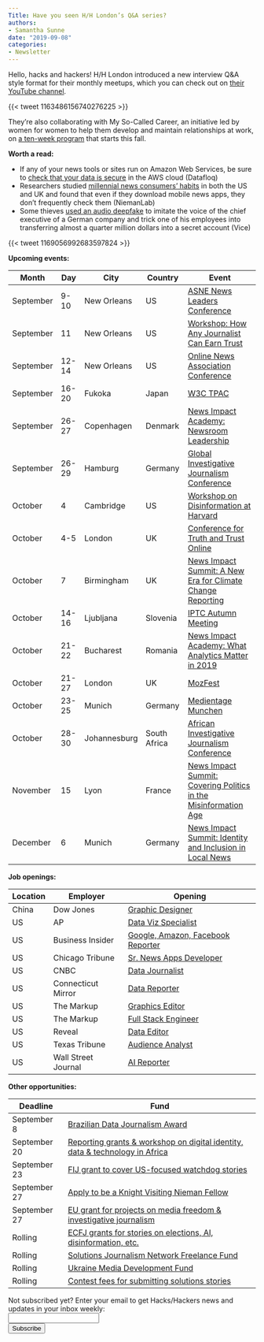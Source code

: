```yaml
---
Title: Have you seen H/H London’s Q&A series?
authors: 
- Samantha Sunne
date: "2019-09-08"
categories:
- Newsletter
---
```


Hello, hacks and hackers! H/H London introduced a new interview Q&A style format for their monthly meetups, which you can check out on [their YouTube channel](https://www.youtube.com/channel/UC2hBotsAYUjfxvGvsHGicMQ/videos?disable_polymer=1).

{{< tweet 1163486156740276225 >}}

They’re also collaborating with My So-Called Career, an initiative led by women for women to help them develop and maintain relationships at work, on [a ten-week program](https://mailchi.mp/hackshackersldn.co.uk/mysocalledcareercohort) that starts this fall.

**Worth a read:**

* If any of your news tools or sites run on Amazon Web Services, be sure to [check that your data is secure](https://datafloq.com/read/best-practices-for-data-security-in-aws/6804) in the AWS cloud (Datafloq)
* Researchers studied [millennial news consumers’ habits](https://www.niemanlab.org/2019/09/young-people-may-download-news-apps-but-they-spend-very-little-time-with-them/) in both the US and UK and found that even if they download mobile news apps, they don’t frequently check them (NiemanLab)
* Some thieves [used an audio deepfake](https://www.vice.com/en_us/article/d3a7qa/thieves-used-audio-deep-fake-of-a-ceo-to-steal-dollar243000) to imitate the voice of the chief executive of a German company and trick one of his employees into transferring almost a quarter million dollars into a secret account (Vice)

{{< tweet 1169056992683597824 >}}

**Upcoming events:**

| Month | Day | City | Country | Event |
| ----- | --- | ---- | ------- | ----- |
September | 9-10 | New Orleans | US | [ASNE News Leaders Conference](https://www.asne.org/ev_calendar_day.asp?date=9%2F9%2F19&eventid=21)
September | 11 | New Orleans | US | [Workshop: How Any Journalist Can Earn Trust](https://ona19.journalists.org/sessions/23951256/)
September | 12-14 | New Orleans | US | [Online News Association Conference](https://journalists.org/events/)
September | 16-20 | Fukoka | Japan | [W3C TPAC](https://www.w3.org/2019/09/TPAC/)
September | 26-27 | Copenhagen | Denmark | [News Impact Academy: Newsroom Leadership](https://medium.com/we-are-the-european-journalism-centre/whats-new-in-climate-politics-and-local-reporting-join-our-free-news-impact-events-and-find-out-3c9bf2a833af)
September | 26-29 | Hamburg | Germany | [Global Investigative Journalism Conference](https://gijc2019.org/)
October | 4 | Cambridge | US | [Workshop on Disinformation at Harvard](https://cyber.harvard.edu/story/2019-04/comparative-approaches-disinformation-call-extended-abstracts)
October | 4-5 | London | UK | [Conference for Truth and Trust Online](https://truthandtrustonline.com/)
October | 7 | Birmingham | UK | [News Impact Summit: A New Era for Climate Change Reporting](https://medium.com/we-are-the-european-journalism-centre/whats-new-in-climate-politics-and-local-reporting-join-our-free-news-impact-events-and-find-out-3c9bf2a833af)
October | 14-16 | Ljubljana | Slovenia | [IPTC Autumn Meeting](https://iptc.org/events/autumn-meeting-2019/)
October | 21-22 | Bucharest | Romania | [News Impact Academy: What Analytics Matter in 2019](https://medium.com/we-are-the-european-journalism-centre/whats-new-in-climate-politics-and-local-reporting-join-our-free-news-impact-events-and-find-out-3c9bf2a833af)
October | 21-27 | London | UK | [MozFest](https://www.mozillafestival.org/en/)
October | 23-25 | Munich | Germany | [Medientage Munchen](https://medientage.de/?lang=en)
October | 28-30 | Johannesburg | South Africa | [African Investigative Journalism Conference](http://journalism.co.za/aijc/)
November | 15 | Lyon | France | [News Impact Summit: Covering Politics in the Misinformation Age](https://medium.com/we-are-the-european-journalism-centre/whats-new-in-climate-politics-and-local-reporting-join-our-free-news-impact-events-and-find-out-3c9bf2a833af)
December | 6 | Munich | Germany | [News Impact Summit: Identity and Inclusion in Local News](https://medium.com/we-are-the-european-journalism-centre/whats-new-in-climate-politics-and-local-reporting-join-our-free-news-impact-events-and-find-out-3c9bf2a833af)

**Job openings:**

| Location | Employer | Opening |
| -------- | -------- | ------- |
China | Dow Jones | [Graphic Designer](https://talkingbiznews.com/biz-news-help-wanted/dow-jones-is-seeking-a-graphic-designer/)
US | AP | [Data Viz Specialist](https://careers.ap.org/job/District-of-Columbia-Newsperson-DC/589109700/?locale=en_US)
US | Business Insider | [Google, Amazon, Facebook Reporter](https://talkingbiznews.com/biz-news-help-wanted/business-insider-seeks-amazon-google-facebook-reporter/)
US | Chicago Tribune | [Sr. News Apps Developer](https://github.com/newsapps/jobs/blob/master/senior-newsapps-developer-opening-090519.md)
US | CNBC | [Data Journalist](https://sjobs.brassring.com/TGnewUI/Search/home/HomeWithPreLoad?PageType=JobDetails&partnerid=25354&siteid=5108&jobid=459766#jobDetails=459766_5108)
US | Connecticut Mirror | [Data Reporter](https://careers.journalists.org/jobs/12746481/data-reporter)
US | The Markup | [Graphics Editor](https://boards.greenhouse.io/themarkup/jobs/4387231002)
US | The Markup | [Full Stack Engineer](https://boards.greenhouse.io/themarkup/jobs/4421520002)
US | Reveal | [Data Editor](https://www.ire.org/archives/jobs/job/data-editor-3)
US | Texas Tribune | [Audience Analyst](https://www.texastribune.org/jobs/audience-analyst-2019/)
US | Wall Street Journal | [AI Reporter](https://talkingbiznews.com/biz-news-help-wanted/wsj-pro-seeks-an-artificial-intelligence-reporter/)

**Other opportunities:**

| Deadline | Fund |
| -------- | ---- |
September 8 | [Brazilian Data Journalism Award](https://jornalismodedados.org/regulamento/)
September 20 | [Reporting grants & workshop on digital identity, data & technology in Africa](http://africachinareporting.co.za/2019/08/call-for-applications-reporting-grants-and-workshop-on-digital-identity-data-technology-in-africa-2019/)
September 23 | [FIJ grant to cover US-focused watchdog stories ](http://fij.org/apply-for-a-grant/)
September 27 | [Apply to be a Knight Visiting Nieman Fellow](https://nieman.harvard.edu/fellowships/nieman-visiting-fellowships/)
September 27 | [EU grant for projects on media freedom & investigative journalism](https://ec.europa.eu/digital-single-market/en/news/media-freedom-and-investigative-journalism-call-proposals)
Rolling | [ECFJ grants for stories on elections, AI, disinformation, etc.](https://www.eyebeam.org/eyebeam-center-for-the-future-of-journalism/)
Rolling | [Solutions Journalism Network Freelance Fund](https://thewholestory.solutionsjournalism.org/now-offering-travel-funds-for-freelancers-857c49f9b395)
Rolling | [Ukraine Media Development Fund](http://ijnet.org/en/opportunities/media-development-grants-available-ukraine)
Rolling | [Contest fees for submitting solutions stories](https://thewholestory.solutionsjournalism.org/submitting-your-solutions-story-to-a-journalism-award-contest-we-can-help-with-the-fees-12b3e3ab6b01?mc_cid=57b074cc10&mc_eid=f9f525b1fd)

<div id="mc_embed_signup"><form id="mc-embedded-subscribe-form" class="validate" action="//hackshackers.us1.list-manage.com/subscribe/post?u=c56f2e53d5ed6ef87f8aaa75c&amp;id=fb2bc6f10b" method="post" name="mc-embedded-subscribe-form" novalidate="" target="_blank">

<div id="mc_embed_signup_scroll">

<div class="mc-field-group"><label for="mce-EMAIL">Not subscribed yet? Enter your email to get Hacks/Hackers news and updates in your inbox weekly:  </label></div>

<div class="mc-field-group"><input id="mce-EMAIL" class="required email" name="EMAIL" type="email" value="" /></div>

<!-- real people should not fill this in and expect good things - do not remove this or risk form bot signups-->

<div style="position: absolute; left: -5000px;"><input tabindex="-1" name="b_c56f2e53d5ed6ef87f8aaa75c_fb2bc6f10b" type="text" value="" /></div>

<div class="clear"><input id="mc-embedded-subscribe" class="button" name="subscribe" type="submit" value="Subscribe" /></div>

</div>

</form></div>

<!--End mc_embed_signup-->

<meta name="twitter:card" content="summary">

<meta name="twitter:image:src" content="https://hackshackers.com/content-images/about/hackshackers_logomark.png">
